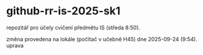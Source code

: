 # github-rr-is-2025-sk1
repozitář pro účely cvičení předmětu IS (středa 8:50).

změna provedena na lokále (počítač v učebně H45) dne 2025-09-24 (9:54).
uprava 